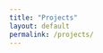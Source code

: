 ```yaml
---
title: "Projects"
layout: default
permalink: /projects/
---
```

<style>
    /* body {
        margin: 30px;
        padding: 0;
        width: 100;
        text-align: center;
    } */
    #p5-canvas {
        display: block;
        margin-top: 40px;
        margin-left: 5%;
        margin-right: 5%;
        width: 90%;
        height: 80vh;
    }
</style>
<div id="p5-canvas"></div>
<div id="tooltip" style="display: none; position: absolute; background: rgba(0, 0, 0, 0.7); color: white; padding: 10px; border-radius: 5px;"></div>

<script src="https://cdnjs.cloudflare.com/ajax/libs/p5.js/1.4.0/p5.js"></script>
<script src="https://cdnjs.cloudflare.com/ajax/libs/matter-js/0.17.1/matter.min.js"></script>

<script type="module">
  import ProjectVisualizer from '/assets/js/projects.js';

  document.addEventListener('DOMContentLoaded', () => {
    const projects = [
    { 
        imgPath: '/assets/images/projects/richstudio.png', 
        title: 'RichStudio', 
        info: 'Clusteringggg', 
        url: 'https://github.com/hyuncat/RichStudio' 
    },
    {   
        imgPath: '/assets/images/projects/playlistify2.png', 
        title: 'Playlistify', 
        info: 'Music stuff', 
        url: 'https://github.com/hyuncat/playlistify' 
    },
    {   
        imgPath: '/assets/images/projects/origami.png', 
        title: 'DNA Coloring Algorithm', 
        info: 'Coloring', 
        url: 'https://github.com/hyuncat/DNA-origami' 
    },
    { 
        imgPath: '/assets/images/projects/integral.png', 
        title: 'daily-integral', 
        info: 'Yay math', 
        url: 'https://github.com/hyuncat/daily-integral' 
    }
    ];

    console.log("Initializing ProjectVisualizer with projects:", projects);
    new ProjectVisualizer(projects, 'p5-canvas');
  });
</script>
